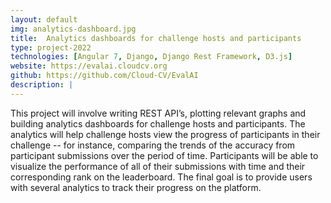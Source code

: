 ```yaml
---
layout: default
img: analytics-dashboard.jpg
title:  Analytics dashboards for challenge hosts and participants
type: project-2022
technologies: [Angular 7, Django, Django Rest Framework, D3.js]
website: https://evalai.cloudcv.org
github: https://github.com/Cloud-CV/EvalAI
description: |
---
```

This project will involve writing REST API’s, plotting relevant graphs and building analytics dashboards for challenge hosts and participants. The analytics will help challenge hosts view the progress of participants in their challenge -- for instance, comparing the trends of the accuracy from participant submissions over the period of time. Participants will be able to visualize the performance of all of their submissions with time and their corresponding rank on the leaderboard. The final goal is to provide users with several analytics to track their progress on the platform.
